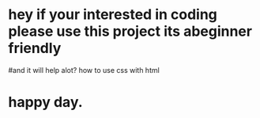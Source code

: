 # hey if your interested in coding please use this project its abeginner friendly 
#and it will help alot? how to use css with html 
# happy day. 
